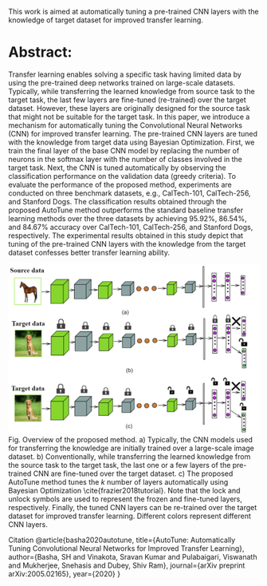 This work is aimed at automatically tuning a pre-trained CNN layers with the knowledge of target dataset for improved transfer learning. 
<h1>Abstract:</h1>
Transfer learning enables solving a specific task having limited data by using the pre-trained deep networks trained on large-scale datasets. Typically, while transferring the learned knowledge from source task to the target task, the last few layers are fine-tuned (re-trained) over the target dataset. However, these layers are originally designed for the source task that might not be suitable for the target task. In this paper, we introduce a mechanism for automatically tuning the Convolutional Neural Networks (CNN) for improved transfer learning. The pre-trained CNN layers are tuned with the knowledge from target data using Bayesian Optimization. First, we train the final layer of the base CNN model by replacing the number of neurons in the softmax layer with the number of classes involved in the target task. Next, the CNN is tuned automatically by observing the classification performance on the validation data (greedy criteria). To evaluate the performance of the proposed method, experiments are conducted on three benchmark datasets, e.g., CalTech-101, CalTech-256, and Stanford Dogs. The classification results obtained through the proposed AutoTune method outperforms the standard baseline transfer learning methods over the three datasets by achieving 95.92%, 86.54%, and 84.67% accuracy over CalTech-101, CalTech-256, and Stanford Dogs, respectively. The experimental results obtained in this study depict that tuning of the pre-trained CNN layers with the knowledge from the target dataset confesses better transfer learning ability.

![Alt Text](Motivation_AutoTune1.png?raw=true "Title")
Fig. Overview of the proposed method. a) Typically, the CNN models used for transferring the knowledge are initially trained over a large-scale image dataset. b) Conventionally, while transferring the learned knowledge from the source task to the target task, the last one or a few layers of the pre-trained CNN are fine-tuned over the target dataset. c) The proposed AutoTune method tunes the $k$ number of layers automatically using Bayesian Optimization \cite{frazier2018tutorial}. Note that the lock and unlock symbols are used to represent the frozen and fine-tuned layers, respectively. Finally, the tuned CNN layers can be re-trained over the target dataset for improved transfer learning. Different colors represent different CNN layers.



Citation
@article{basha2020autotune,
  title={AutoTune: Automatically Tuning Convolutional Neural Networks for Improved Transfer Learning},
  author={Basha, SH and Vinakota, Sravan Kumar and Pulabaigari, Viswanath and Mukherjee, Snehasis and Dubey, Shiv Ram},
  journal={arXiv preprint arXiv:2005.02165},
  year={2020}
}
